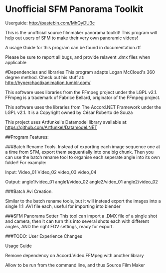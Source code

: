 # Unofficial SFM Panorama Toolkit

Userguide: http://pastebin.com/MhQyDU3c

This is the unofficial source filmmaker panorama toolkit! This program will help out users of SFM to make their very own panoramic videos!

A usage Guide for this program can be found in documentation.rtf

Please be sure to report all bugs, and provide relavent .dmx files when applicable

#Dependencies and libraries
This program adapts Logan McCloud's 360 degree method. Check out his stuff at: http://hyperchaotixanimation.tumblr.com/

This software uses libraries from the FFmpeg project under the LGPL v2.1. 
FFmpeg is a trademark of Fabrice Bellard, originator of the FFmpeg project.


This software uses the libraries from The Accord.NET Framework under the LGPL v2.1. It is a Copyright owned by César Roberto de Souza <cesarsouza at gmail.com>

This project uses Artfunkel's Datamodel library available at: https://github.com/Artfunkel/Datamodel.NET

##Program Features: 

###Batch Rename Tools.
Instead of exporting each image sequence one at a time from SFM, export them sequentially into one big chunk. Then you can use the batch rename tool to organise each seperate angle into its own folder! For example:

Input:
Video_01
Video_02
video_03
video_04

Output:
angle1/video_01
angle1/video_02
angle2/video_01
angle2/video_02

###Batch Avi Creation.

Similar to the batch rename tools, but it will instead export the images into a single 1:1 .AVI file each, useful for importing into blender

###SFM Panorama Setter
This tool can import a .DMX file of a single shot and camera, then it can turn this into several shots each with different angles, AND the right FOV settings, ready for export.

###TODO: 
User Experience Changes

Usage Guide

Remove dependency on Accord.Video.FFMpeg with another library

Allow to be run from the command line, and thus Source Film Maker
